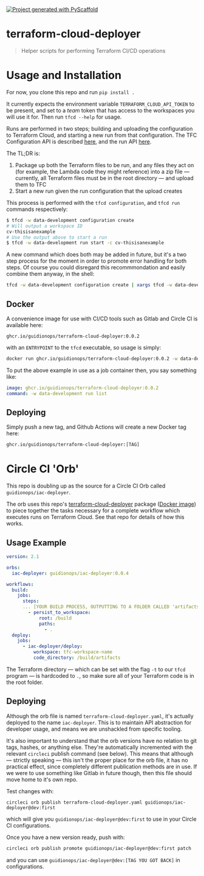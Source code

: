 [![Project generated with PyScaffold](https://img.shields.io/badge/-PyScaffold-005CA0?logo=pyscaffold)](https://pyscaffold.org/)

# terraform-cloud-deployer

> Helper scripts for performing Terraform CI/CD operations

# Usage and Installation

For now, you clone this repo and run `pip install .`

It currently expects the environment variable `TERRAFORM_CLOUD_API_TOKEN` to be present, and set to a _team_ token that has access to the workspaces you will use it for. Then run `tfcd --help` for usage.

Runs are performed in two steps; building and uploading the configuration to Terraform Cloud, and starting a new run from that configuration. The TFC Configuration API is described [here](https://developer.hashicorp.com/terraform/cloud-docs/api-docs/configuration-versions), and the run API [here](https://developer.hashicorp.com/terraform/cloud-docs/api-docs/run).

The TL;DR is:

1. Package up both the Terraform files to be run, and any files they act on (for example, the Lambda code they might reference) into a zip file — currently, all Terraform files must be in the root directory — and upload them to TFC
1. Start a new run given the run configuration that the upload creates

This process is performed with the `tfcd configuration`, and `tfcd run` commands respectively:

```sh
$ tfcd -w data-development configuration create
# Will output a workspace ID
cv-thisisanexample
# Use the output above to start a run
$ tfcd -w data-development run start -c cv-thisisanexample
```

A new command which does both may be added in future, but it's a two step process for the moment in order to promote error handling for both steps. Of course you could disregard this recommmondation and easily combine them anyway, in the shell:

```sh
tfcd -w data-development configuration create | xargs tfcd -w data-development run start -c
```

## Docker

A convenience image for use with CI/CD tools such as Gitlab and Circle CI is available here:

`ghcr.io/guidionops/terraform-cloud-deployer:0.0.2`

with an `ENTRYPOINT` to the `tfcd` executable, so usage is simply:

```sh
docker run ghcr.io/guidionops/terraform-cloud-deployer:0.0.2 -w data-development run list
```

To put the above example in use as a job container then, you say something like:

```yaml
image: ghcr.io/guidionops/terraform-cloud-deployer:0.0.2
command: -w data-development run list
```

## Deploying

Simply push a new tag, and Github Actions will create a new Docker tag here:

```sh
ghcr.io/guidionops/terraform-cloud-deployer:[TAG]
```

# Circle CI 'Orb'

This repo is doubling up as the source for a Circle CI Orb called `guidionops/iac-deployer`.

The orb uses this repo's [terraform-cloud-deployer](https://github.com/GuidionOps/terraform-cloud-deployer) package ([Docker image](https://github.com/GuidionOps/terraform-cloud-deployer/pkgs/container/terraform-cloud-deployer)) to piece together the tasks necessary for a complete workflow which executes runs on Terraform Cloud. See that repo for details of how this works.

## Usage Example

```yaml
version: 2.1

orbs:
  iac-deployer: guidionops/iac-deployer:0.0.4

workflows:
  build:
    jobs:
      steps:
      ... [YOUR BUILD PROCESS, OUTPUTTING TO A FOLDER CALLED 'artifacts'] ...
        - persist_to_workspace:
            root: /build
            paths:
              - .
  deploy:
    jobs:
      - iac-deployer/deploy:
          workspace: tfc-workspace-name
          code_directory: /build/artifacts
```

The Terraform directory — which can be set with the flag `-t` to our `tfcd` program — is hardcoded to `.`, so make sure all of your Terraform code is in the root folder.

## Deploying

Although the orb file is named `terraform-cloud-deployer.yaml`, it's actually deployed to the name `iac-deployer`. This is to maintain API abstraction for developer usage, and means we are unshackled from specific tooling.

It's also important to understand that the orb versions have no relation to git tags, hashes, or anything else. They're automatically incremented with the relevant `circleci` publish command (see below). This means that although — strictly speaking — this isn't the proper place for the orb file, it has no practical effect, since completely different publication methods are in use. If we were to use something like Gitlab in future though, then this file should move home to it's own repo.

Test changes with:

```
circleci orb publish terraform-cloud-deployer.yaml guidionops/iac-deployer@dev:first
```

which will give you `guidionops/iac-deployer@dev:first` to use in your Circle CI configurations.

Once you have a new version ready, push with:

```sh
circleci orb publish promote guidionops/iac-deployer@dev:first patch
```

and you can use `guidionops/iac-deployer@dev:[TAG YOU GOT BACK]` in configurations.
